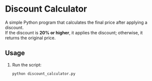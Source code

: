 # Discount Calculator

A simple Python program that calculates the final price after applying a discount.  
If the discount is **20% or higher**, it applies the discount; otherwise, it returns the original price.

## Usage
1. Run the script:
   ```bash
   python discount_calculator.py

